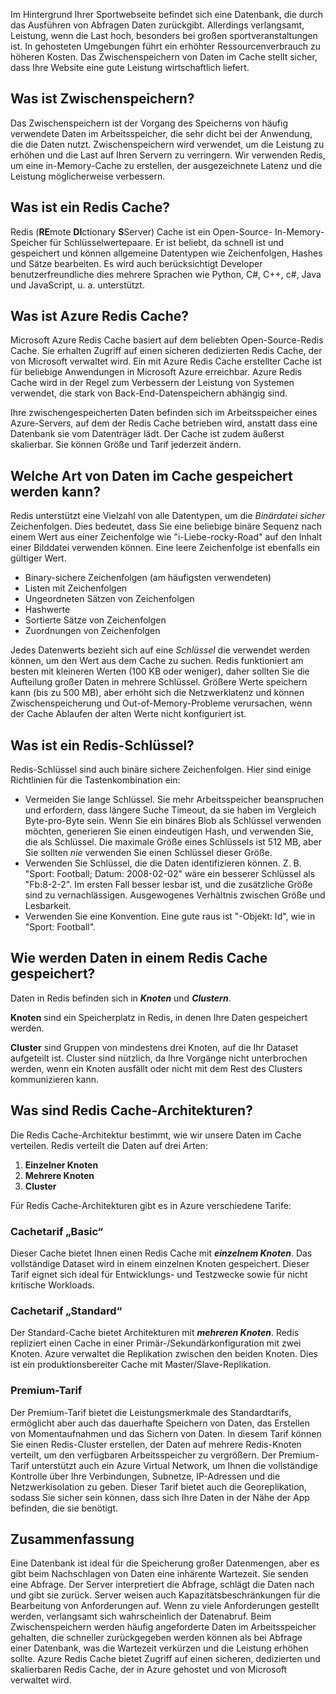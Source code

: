 Im Hintergrund Ihrer Sportwebseite befindet sich eine Datenbank, die durch das Ausführen von Abfragen Daten zurückgibt. Allerdings verlangsamt, Leistung, wenn die Last hoch, besonders bei großen sportveranstaltungen ist. In gehosteten Umgebungen führt ein erhöhter Ressourcenverbrauch zu höheren Kosten. Das Zwischenspeichern von Daten im Cache stellt sicher, dass Ihre Website eine gute Leistung wirtschaftlich liefert.

## <a name="what-is-caching"></a>Was ist Zwischenspeichern?

Das Zwischenspeichern ist der Vorgang des Speicherns von häufig verwendete Daten im Arbeitsspeicher, die sehr dicht bei der Anwendung, die die Daten nutzt. Zwischenspeichern wird verwendet, um die Leistung zu erhöhen und die Last auf Ihren Servern zu verringern. Wir verwenden Redis, um eine in-Memory-Cache zu erstellen, der ausgezeichnete Latenz und die Leistung möglicherweise verbessern.

## <a name="what-is-a-redis-cache"></a>Was ist ein Redis Cache?

Redis (**RE**mote **DI**ctionary **S**Server) Cache ist ein Open-Source- In-Memory-Speicher für Schlüsselwertepaare. Er ist beliebt, da schnell ist und gespeichert und können allgemeine Datentypen wie Zeichenfolgen, Hashes und Sätze bearbeiten. Es wird auch berücksichtigt Developer benutzerfreundliche dies mehrere Sprachen wie Python, C#, C++, c#, Java und JavaScript, u. a. unterstützt.

## <a name="what-is-azure-redis-cache"></a>Was ist Azure Redis Cache?

Microsoft Azure Redis Cache basiert auf dem beliebten Open-Source-Redis Cache. Sie erhalten Zugriff auf einen sicheren dedizierten Redis Cache, der von Microsoft verwaltet wird. Ein mit Azure Redis Cache erstellter Cache ist für beliebige Anwendungen in Microsoft Azure erreichbar. Azure Redis Cache wird in der Regel zum Verbessern der Leistung von Systemen verwendet, die stark von Back-End-Datenspeichern abhängig sind.

Ihre zwischengespeicherten Daten befinden sich im Arbeitsspeicher eines Azure-Servers, auf dem der Redis Cache betrieben wird, anstatt dass eine Datenbank sie vom Datenträger lädt. Der Cache ist zudem äußerst skalierbar. Sie können Größe und Tarif jederzeit ändern.

## <a name="what-type-of-data-can-be-stored-in-the-cache"></a>Welche Art von Daten im Cache gespeichert werden kann?

Redis unterstützt eine Vielzahl von alle Datentypen, um die _Binärdatei sicher_ Zeichenfolgen. Dies bedeutet, dass Sie eine beliebige binäre Sequenz nach einem Wert aus einer Zeichenfolge wie "i-Liebe-rocky-Road" auf den Inhalt einer Bilddatei verwenden können. Eine leere Zeichenfolge ist ebenfalls ein gültiger Wert.

- Binary-sichere Zeichenfolgen (am häufigsten verwendeten)
- Listen mit Zeichenfolgen
- Ungeordneten Sätzen von Zeichenfolgen
- Hashwerte
- Sortierte Sätze von Zeichenfolgen
- Zuordnungen von Zeichenfolgen

Jedes Datenwerts bezieht sich auf eine _Schlüssel_ die verwendet werden können, um den Wert aus dem Cache zu suchen. Redis funktioniert am besten mit kleineren Werten (100 KB oder weniger), daher sollten Sie die Aufteilung großer Daten in mehrere Schlüssel. Größere Werte speichern kann (bis zu 500 MB), aber erhöht sich die Netzwerklatenz und können Zwischenspeicherung und Out-of-Memory-Probleme verursachen, wenn der Cache Ablaufen der alten Werte nicht konfiguriert ist.

## <a name="what-is-a-redis-key"></a>Was ist ein Redis-Schlüssel?
Redis-Schlüssel sind auch binäre sichere Zeichenfolgen. Hier sind einige Richtlinien für die Tastenkombination ein:

- Vermeiden Sie lange Schlüssel. Sie mehr Arbeitsspeicher beanspruchen und erfordern, dass längere Suche Timeout, da sie haben im Vergleich Byte-pro-Byte sein. Wenn Sie ein binäres Blob als Schlüssel verwenden möchten, generieren Sie einen eindeutigen Hash, und verwenden Sie, die als Schlüssel. Die maximale Größe eines Schlüssels ist 512 MB, aber Sie sollten _nie_ verwenden Sie einen Schlüssel dieser Größe.
- Verwenden Sie Schlüssel, die die Daten identifizieren können. Z. B. "Sport: Football; Datum: 2008-02-02" wäre ein besserer Schlüssel als "Fb:8-2-2". Im ersten Fall besser lesbar ist, und die zusätzliche Größe sind zu vernachlässigen. Ausgewogenes Verhältnis zwischen Größe und Lesbarkeit.
- Verwenden Sie eine Konvention. Eine gute raus ist "-Objekt: Id", wie in "Sport: Football". 

## <a name="how-is-data-stored-in-a-redis-cache"></a>Wie werden Daten in einem Redis Cache gespeichert?

Daten in Redis befinden sich in _**Knoten**_ und _**Clustern**_.

**Knoten** sind ein Speicherplatz in Redis, in denen Ihre Daten gespeichert werden.

**Cluster** sind Gruppen von mindestens drei Knoten, auf die Ihr Dataset aufgeteilt ist. Cluster sind nützlich, da Ihre Vorgänge nicht unterbrochen werden, wenn ein Knoten ausfällt oder nicht mit dem Rest des Clusters kommunizieren kann.

## <a name="what-are-redis-caching-architectures"></a>Was sind Redis Cache-Architekturen?

Die Redis Cache-Architektur bestimmt, wie wir unsere Daten im Cache verteilen. Redis verteilt die Daten auf drei Arten:

1. **Einzelner Knoten**
1. **Mehrere Knoten**
1. **Cluster**

Für Redis Cache-Architekturen gibt es in Azure verschiedene Tarife:

### <a name="basic-cache"></a>Cachetarif „Basic“

Dieser Cache bietet Ihnen einen Redis Cache mit _**einzelnem Knoten**_. Das vollständige Dataset wird in einem einzelnen Knoten gespeichert. Dieser Tarif eignet sich ideal für Entwicklungs- und Testzwecke sowie für nicht kritische Workloads.

### <a name="standard-cache"></a>Cachetarif „Standard“

Der Standard-Cache bietet Architekturen mit _**mehreren Knoten**_. Redis repliziert einen Cache in einer Primär-/Sekundärkonfiguration mit zwei Knoten. Azure verwaltet die Replikation zwischen den beiden Knoten. Dies ist ein produktionsbereiter Cache mit Master/Slave-Replikation.

### <a name="premium-tier"></a>Premium-Tarif

Der Premium-Tarif bietet die Leistungsmerkmale des Standardtarifs, ermöglicht aber auch das dauerhafte Speichern von Daten, das Erstellen von Momentaufnahmen und das Sichern von Daten. In diesem Tarif können Sie einen Redis-Cluster erstellen, der Daten auf mehrere Redis-Knoten verteilt, um den verfügbaren Arbeitsspeicher zu vergrößern. Der Premium-Tarif unterstützt auch ein Azure Virtual Network, um Ihnen die vollständige Kontrolle über Ihre Verbindungen, Subnetze, IP-Adressen und die Netzwerkisolation zu geben. Dieser Tarif bietet auch die Georeplikation, sodass Sie sicher sein können, dass sich Ihre Daten in der Nähe der App befinden, die sie benötigt.

## <a name="summary"></a>Zusammenfassung

Eine Datenbank ist ideal für die Speicherung großer Datenmengen, aber es gibt beim Nachschlagen von Daten eine inhärente Wartezeit. Sie senden eine Abfrage. Der Server interpretiert die Abfrage, schlägt die Daten nach und gibt sie zurück. Server weisen auch Kapazitätsbeschränkungen für die Bearbeitung von Anforderungen auf. Wenn zu viele Anforderungen gestellt werden, verlangsamt sich wahrscheinlich der Datenabruf. Beim Zwischenspeichern werden häufig angeforderte Daten im Arbeitsspeicher gehalten, die schneller zurückgegeben werden können als bei Abfrage einer Datenbank, was die Wartezeit verkürzen und die Leistung erhöhen sollte. Azure Redis Cache bietet Zugriff auf einen sicheren, dedizierten und skalierbaren Redis Cache, der in Azure gehostet und von Microsoft verwaltet wird.
